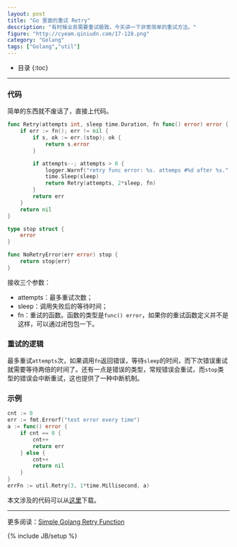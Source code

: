 ```yaml
---
layout: post
title: "Go 里面的重试 Retry"
description: "有时候业务需要重试极致，今天讲一下非常简单的重试方法。"
figure: "http://cyeam.qiniudn.com/17-128.png"
category: "Golang"
tags: ["Golang","util"]
---
```


* 目录
{:toc}
---

### 代码

简单的东西就不废话了，直接上代码。

```go
func Retry(attempts int, sleep time.Duration, fn func() error) error {
	if err := fn(); err != nil {
		if s, ok := err.(stop); ok {
			return s.error
		}

		if attempts--; attempts > 0 {
			logger.Warnf("retry func error: %s. attemps #%d after %s.", err.Error(), attempts, sleep)
			time.Sleep(sleep)
			return Retry(attempts, 2*sleep, fn)
		}
		return err
	}
	return nil
}

type stop struct {
	error
}

func NoRetryError(err error) stop {
	return stop{err}
}
```

接收三个参数：

+ attempts：最多重试次数；
+ sleep：调用失败后的等待时间；
+ fn：重试的函数。函数的类型是`func() error`，如果你的重试函数定义并不是这样，可以通过闭包包一下。

### 重试的逻辑

最多重试`attempts`次，如果调用`fn`返回错误，等待`sleep`的时间，而下次错误重试就需要等待两倍的时间了。还有一点是错误的类型，常规错误会重试，而`stop`类型的错误会中断重试，这也提供了一种中断机制。

### 示例

```go
cnt := 0
err := fmt.Errorf("test error every time")
a := func() error {
	if cnt == 0 {
		cnt++
		return err
	} else {
		cnt++
		return nil
	}
}
errFn := util.Retry(3, 1*time.Millisecond, a)
```

本文涉及的代码可以从[这里](https://github.com/mnhkahn/gogogo/blob/master/util/retry_util.go)下载。

---

更多阅读：[Simple Golang Retry Function](https://upgear.io/blog/simple-golang-retry-function/)



{% include JB/setup %}
